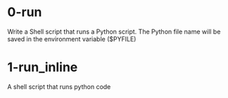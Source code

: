 # 0-run
Write a Shell script that runs a Python script.
The Python file name will be saved in the environment variable ($PYFILE)
# 1-run_inline
A shell script that runs python code

